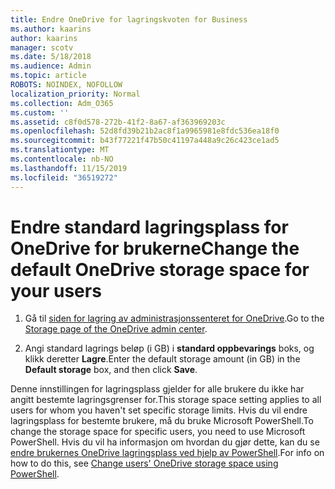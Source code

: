 ```yaml
---
title: Endre OneDrive for lagringskvoten for Business
ms.author: kaarins
author: kaarins
manager: scotv
ms.date: 5/18/2018
ms.audience: Admin
ms.topic: article
ROBOTS: NOINDEX, NOFOLLOW
localization_priority: Normal
ms.collection: Adm_O365
ms.custom: ''
ms.assetid: c8f0d578-272b-41f2-8a67-af363969203c
ms.openlocfilehash: 52d8fd39b21b2ac8f1a9965981e8fdc536ea18f0
ms.sourcegitcommit: b43f77221f47b50c41197a448a9c26c423ce1ad5
ms.translationtype: MT
ms.contentlocale: nb-NO
ms.lasthandoff: 11/15/2019
ms.locfileid: "36519272"
---
```

# <a name="change-the-default-onedrive-storage-space-for-your-users"></a><span data-ttu-id="b2b69-102">Endre standard lagringsplass for OneDrive for brukerne</span><span class="sxs-lookup"><span data-stu-id="b2b69-102">Change the default OneDrive storage space for your users</span></span>

1. <span data-ttu-id="b2b69-103">Gå til [siden for lagring av administrasjonssenteret for OneDrive](https://admin.onedrive.com/?v=StorageSettings).</span><span class="sxs-lookup"><span data-stu-id="b2b69-103">Go to the [Storage page of the OneDrive admin center](https://admin.onedrive.com/?v=StorageSettings).</span></span>
    
2. <span data-ttu-id="b2b69-104">Angi standard lagrings beløp (i GB) i **standard oppbevarings** boks, og klikk deretter **Lagre**.</span><span class="sxs-lookup"><span data-stu-id="b2b69-104">Enter the default storage amount (in GB) in the **Default storage** box, and then click **Save**.</span></span>
    
<span data-ttu-id="b2b69-105">Denne innstillingen for lagringsplass gjelder for alle brukere du ikke har angitt bestemte lagringsgrenser for.</span><span class="sxs-lookup"><span data-stu-id="b2b69-105">This storage space setting applies to all users for whom you haven't set specific storage limits.</span></span> <span data-ttu-id="b2b69-106">Hvis du vil endre lagringsplass for bestemte brukere, må du bruke Microsoft PowerShell.</span><span class="sxs-lookup"><span data-stu-id="b2b69-106">To change the storage space for specific users, you need to use Microsoft PowerShell.</span></span> <span data-ttu-id="b2b69-107">Hvis du vil ha informasjon om hvordan du gjør dette, kan du se [endre brukernes OneDrive lagringsplass ved hjelp av PowerShell](https://go.microsoft.com/fwlink/?linkid=866402).</span><span class="sxs-lookup"><span data-stu-id="b2b69-107">For info on how to do this, see [Change users' OneDrive storage space using PowerShell](https://go.microsoft.com/fwlink/?linkid=866402).</span></span>
  

